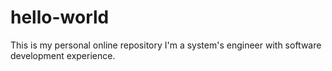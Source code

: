 # hello-world
This is my personal online repository
I'm a system's engineer with software development experience.
